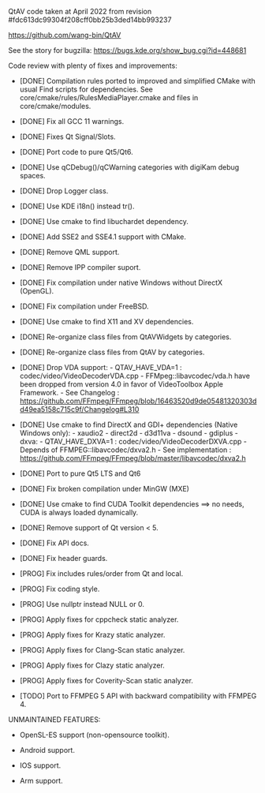 QtAV code taken at April 2022 from revision #fdc613dc99304f208cff0bb25b3ded14bb993237

https://github.com/wang-bin/QtAV

See the story for bugzilla: https://bugs.kde.org/show_bug.cgi?id=448681

Code review with plenty of fixes and improvements:

- [DONE] Compilation rules ported to improved and simplified CMake with usual Find scripts for dependencies.
         See core/cmake/rules/RulesMediaPlayer.cmake and files in core/cmake/modules.

- [DONE] Fix all GCC 11 warnings.

- [DONE] Fixes Qt Signal/Slots.

- [DONE] Port code to pure Qt5/Qt6.

- [DONE] Use qCDebug()/qCWarning categories with digiKam debug spaces.

- [DONE] Drop Logger class.

- [DONE] Use KDE i18n() instead tr().

- [DONE] Use cmake to find libuchardet dependency.

- [DONE] Add SSE2 and SSE4.1 support with CMake.

- [DONE] Remove QML support.

- [DONE] Remove IPP compiler suport.

- [DONE] Fix compilation under native Windows without DirectX (OpenGL).

- [DONE] Fix compilation under FreeBSD.

- [DONE] Use cmake to find X11 and XV dependencies.

- [DONE] Re-organize class files from QtAVWidgets by categories.

- [DONE] Re-organize class files from QtAV by categories.

- [DONE] Drop VDA support:
         - QTAV_HAVE_VDA=1 : codec/video/VideoDecoderVDA.cpp
         - FFMpeg::libavcodec/vda.h have been dropped from version 4.0 in favor of VideoToolbox Apple Framework.
         - See Changelog : https://github.com/FFmpeg/FFmpeg/blob/16463520d9de05481320303dd49ea5158c715c9f/Changelog#L310

- [DONE] Use cmake to find DirectX and GDI+ dependencies (Native Windows only):
         - xaudio2
         - direct2d
         - d3d11va
         - dsound
         - gdiplus
         - dxva:
            - QTAV_HAVE_DXVA=1 : codec/video/VideoDecoderDXVA.cpp
            - Depends of FFMPEG::libavcodec/dxva2.h
            - See implementation : https://github.com/FFmpeg/FFmpeg/blob/master/libavcodec/dxva2.h

- [DONE] Port to pure Qt5 LTS and Qt6

- [DONE] Fix broken compilation under MinGW (MXE)

- [DONE] Use cmake to find CUDA Toolkit dependencies ==> no needs, CUDA is always loaded dynamically.

- [DONE] Remove support of Qt version < 5.

- [DONE] Fix API docs.

- [DONE] Fix header guards.

- [PROG] Fix includes rules/order from Qt and local.

- [PROG] Fix coding style.

- [PROG] Use nullptr instead NULL or 0.

- [PROG] Apply fixes for cppcheck static analyzer.

- [PROG] Apply fixes for Krazy static analyzer.

- [PROG] Apply fixes for Clang-Scan static analyzer.

- [PROG] Apply fixes for Clazy static analyzer.

- [PROG] Apply fixes for Coverity-Scan static analyzer.

- [TODO] Port to FFMPEG 5 API with backward compatibility with FFMPEG 4.

UNMAINTAINED FEATURES:

- OpenSL-ES support (non-opensource toolkit).

- Android support.

- IOS support.

- Arm support.
